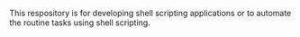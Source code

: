 This respository is for developing shell scripting applications or to  automate the routine  tasks using shell scripting.
